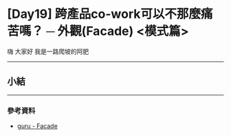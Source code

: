 # [Day19] 跨產品co-work可以不那麼痛苦嗎？ ─ 外觀(Facade) <模式篇>

嗨 大家好 我是一路爬坡的阿肥   


---

## 

## 

## 

## 

## 小結

---

### 參考資料   

- [guru - Facade](https://refactoring.guru/design-patterns/facade)